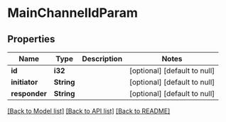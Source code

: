 # MainChannelIdParam

## Properties
Name | Type | Description | Notes
------------ | ------------- | ------------- | -------------
**id** | **i32** |  | [optional] [default to null]
**initiator** | **String** |  | [optional] [default to null]
**responder** | **String** |  | [optional] [default to null]

[[Back to Model list]](../README.md#documentation-for-models) [[Back to API list]](../README.md#documentation-for-api-endpoints) [[Back to README]](../README.md)


